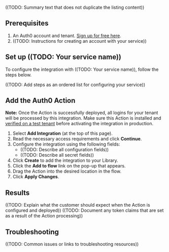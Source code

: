 ((TODO: Summary text that does not duplicate the listing content))

## Prerequisites

1. An Auth0 account and tenant. [Sign up for free here](https://auth0.com/signup).
2. ((TODO: Instructions for creating an account with your service))

## Set up ((TODO: Your service name))

To configure the integration with ((TODO: Your service name)), follow the steps below.

((TODO: Add steps as an ordered list for configuring your service))

## Add the Auth0 Action

**Note:** Once the Action is successfully deployed, all logins for your tenant will be processed by this integration. Make sure this Action is installed and [verified on a test tenant](https://auth0.com/docs/get-started/auth0-overview/create-tenants/set-up-multiple-environments) before activating the integration in production.

1. Select **Add Integration** (at the top of this page).
1. Read the necessary access requirements and click **Continue**.
1. Configure the integration using the following fields:
   * ((TODO: Describe all configuration fields))
   * ((TODO: Describe all secret fields))
1. Click **Create** to add the integration to your Library.
1. Click the **Add to flow** link on the pop-up that appears.
1. Drag the Action into the desired location in the flow.
1. Click **Apply Changes**.

## Results

((TODO: Explain what the customer should expect when the Action is configured and deployed))
((TODO: Document any token claims that are set as a result of the Action processing))

## Troubleshooting

((TODO: Common issues or links to troubleshooting resources))
